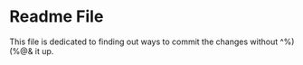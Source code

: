# Readme File
This file is dedicated to finding out ways to commit the changes without ^%)(%@& it up.